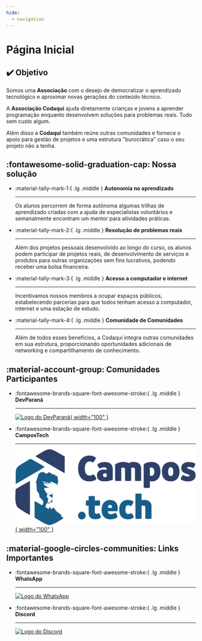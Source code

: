 ```yaml
---
hide:
  - navigation
---
```


# Página Inicial

## :heavy_check_mark: Objetivo

Somos uma **Associação** com o desejo de democratizar o aprendizado tecnológico e aproximar novas gerações do conteúdo técnico.

A **Associação Codaqui** ajuda diretamente crianças e jovens a aprender programação enquanto desenvolvem soluções para problemas reais. Tudo sem custo algum.

Além disso a **Codaqui** também reúne outras comunidades e fornece o apoio para gestão de projetos e uma estrutura "burocrática" caso o seu projeto não a tenha.

## :fontawesome-solid-graduation-cap: Nossa solução

<div class="grid cards" markdown>

-   :material-tally-mark-1:{ .lg .middle } __Autonomia no aprendizado__

    ---

    Os alunos percorrem de forma autônoma algumas trilhas de aprendizado criadas com a ajuda de especialistas voluntários e semanalmente encontram um mentor para atividades práticas.

-   :material-tally-mark-2:{ .lg .middle } __Resolução de problemas reais__

    ---

    Além dos projetos pessoais desenvolvido ao longo do curso, os alunos podem participar de projetos reais, de desenvolvimento de serviços e produtos para outras organizações sem fins lucrativos, podendo receber uma bolsa financeira.


-   :material-tally-mark-3:{ .lg .middle } __Acesso a computador e internet__

    ---

    Incentivamos nossos membros a ocupar espaços públicos, estabelecendo parcerias para que todos tenham acesso a computador, internet e uma estação de estudo.

-   :material-tally-mark-4:{ .lg .middle } __Comunidade de Comunidades__

    ---

    Além de todos esses benefícios, a Codaqui integra outras comunidades em sua estrutura, proporcionando oportunidades adicionais de networking e compartilhamento de conhecimento.

</div>

## :material-account-group: Comunidades Participantes

<div class="grid cards" markdown>

-   :fontawesome-brands-square-font-awesome-stroke:{ .lg .middle  } __DevParaná__

    ---

    [![Logo do DevParaná](https://avatars.githubusercontent.com/u/15199454?s=200&v=4){ width="100" }](https://github.com/DeveloperParana)

-   :fontawesome-brands-square-font-awesome-stroke:{ .lg .middle  } __CamposTech__

    ---

    [![Logo da CamposTech](/assets/campostech.svg){ width="100" }](https://www.instagram.com/campostechpg)


</div>

## :material-google-circles-communities: Links Importantes

<div class="grid cards" markdown>

-   :fontawesome-brands-square-font-awesome-stroke:{ .lg .middle } __WhatsApp__

    ---

    [![Logo do WhatsApp](https://encrypted-tbn0.gstatic.com/images?q=tbn:ANd9GcTamvOqJHyNAZ_NUjZcXXTVaF3HCd17B-Su_Q&usqp=CAU)](https://chat.whatsapp.com/IvzONDeglw55ySBD71F4Up)

-   :fontawesome-brands-square-font-awesome-stroke:{ .lg .middle } __Discord__

    ---

    [![Logo do Discord](https://assets-global.website-files.com/6257adef93867e50d84d30e2/636e0b5061df29d55a92d945_full_logo_blurple_RGB.svg)](https://discord.com/invite/xuTtxqCPpz)

</div>
